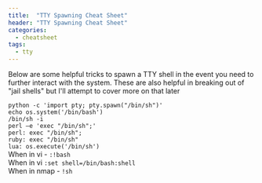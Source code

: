 ```yaml
---
title:  "TTY Spawning Cheat Sheet"
header: "TTY Spawning Cheat Sheet"
categories: 
  - cheatsheet
tags:
  - tty
---
```


Below are some helpful tricks to spawn a TTY shell in the event you need to further interact with the system. These are also helpful in breaking out of "jail shells" but I'll attempt to cover more on that later

`python -c 'import pty; pty.spawn("/bin/sh")'`  
`echo os.system('/bin/bash')`  
`/bin/sh -i`  
`perl —e 'exec "/bin/sh";'`  
`perl: exec "/bin/sh";`  
`ruby: exec "/bin/sh"`  
`lua: os.execute('/bin/sh')`  
When in vi - `:!bash`  
When in vi `:set shell=/bin/bash:shell`  
When in nmap - `!sh`  

